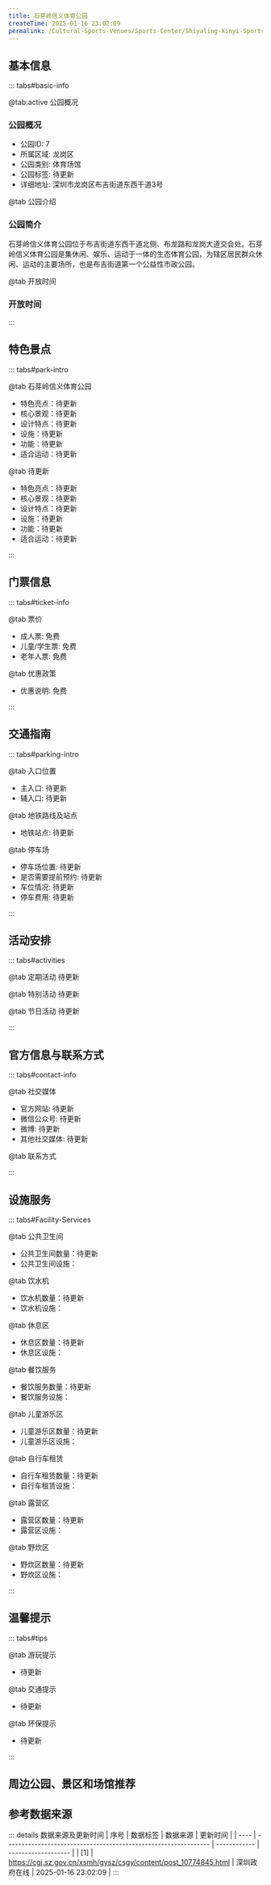 ```yaml
---
title: 石芽岭信义体育公园
createTime: 2025-01-16 23:02:09
permalink: /Cultural-Sports-Venues/Sports-Center/Shiyaling-Xinyi-Sports-Park/
---
```



<script setup>
import ImageSwiper from '/.vuepress/theme/components/ImageSwiper.vue'
// 轮播图数据
const swiperItems = [
    {
                link: 'https://cgj.sz.gov.cn/img/4/4005/4005784/10774845.jpg',
                title: '石芽岭信义体育公园',
                description: '石芽岭信义体育公园位于布吉街道东西干道北侧、布龙路和龙岗大道交会处。石芽岭信义体育公园是集休闲、娱乐、运动于一体的生态体育公园，为辖区居民群众休闲、运动的主要场所，也是布吉街道第一个公益性市政公园。...',
                author: '深圳政府在线',
                date: '2025/01/16'
                },
  {
                link: 'https://cgj.sz.gov.cn/img/4/4005/4005784/10774845.jpg',
                title: '石芽岭信义体育公园',
                description: '石芽岭信义体育公园位于布吉街道东西干道北侧、布龙路和龙岗大道交会处。石芽岭信义体育公园是集休闲、娱乐、运动于一体的生态体育公园，为辖区居民群众休闲、运动的主要场所，也是布吉街道第一个公益性市政公园。...',
                author: '深圳政府在线',
                date: '2025/01/16'
                }
]
// 配置项
const swiperConfig = {
  height: 500,
  showInfo: true
}
</script>
<!-- 轮播图组件 -->
<ImageSwiper :items="swiperItems" :config="swiperConfig" />



## 基本信息

::: tabs#basic-info

@tab:active 公园概况
### 公园概况
- 公园ID: 7
- 所属区域: 龙岗区
- 公园类别: 体育场馆
- 公园标签: 待更新
- 详细地址: 深圳市龙岗区布吉街道东西干道3号

@tab 公园介绍
### 公园简介
石芽岭信义体育公园位于布吉街道东西干道北侧、布龙路和龙岗大道交会处。石芽岭信义体育公园是集休闲、娱乐、运动于一体的生态体育公园，为辖区居民群众休闲、运动的主要场所，也是布吉街道第一个公益性市政公园。

@tab 开放时间
### 开放时间


:::

## 特色景点

::: tabs#park-intro

@tab 石芽岭信义体育公园
<ImageCard
image="https://cgj.sz.gov.cn/img/4/4005/4005784/10774845.jpg"
    title="石芽岭信义体育公园"
    description="石芽岭信义体育公园位于布吉街道东西干道北侧、布龙路和龙岗大道交会处。石芽岭信义体育公园是集休闲、娱乐、运动于一体的生态体育公园，为辖区居民群众休闲、运动的主要场所，也是布吉街道第一个公益性市政公园。"
    date=""
    author="深圳政府在线"
/>


- 特色亮点：待更新
- 核心景观：待更新
- 设计特点：待更新
- 设施：待更新
- 功能：待更新
- 适合运动：待更新

@tab 待更新
<ImageCard
image="https://cgj.sz.gov.cn/img/4/4005/4005784/10774845.jpg"
    title="石芽岭信义体育公园"
    description="石芽岭信义体育公园位于布吉街道东西干道北侧、布龙路和龙岗大道交会处。石芽岭信义体育公园是集休闲、娱乐、运动于一体的生态体育公园，为辖区居民群众休闲、运动的主要场所，也是布吉街道第一个公益性市政公园。"
    date=""
    author="深圳政府在线"
/>


- 特色亮点：待更新
- 核心景观：待更新
- 设计特点：待更新
- 设施：待更新
- 功能：待更新
- 适合运动：待更新

:::

## 门票信息

::: tabs#ticket-info

@tab 票价
- 成人票: 免费
- 儿童/学生票: 免费
- 老年人票: 免费

@tab 优惠政策
- 优惠说明: 免费

:::

## 交通指南

::: tabs#parking-intro

@tab 入口位置
- 主入口: 待更新
- 辅入口: 待更新

@tab 地铁路线及站点
- 地铁站点: 待更新

@tab 停车场
- 停车场位置: 待更新
- 是否需要提前预约: 待更新
- 车位情况: 待更新
- 停车费用: 待更新

:::

## 活动安排

::: tabs#activities

@tab 定期活动
待更新

@tab 特别活动
待更新

@tab 节日活动
待更新

:::

## 官方信息与联系方式

::: tabs#contact-info

@tab 社交媒体
- 官方网站: 待更新
- 微信公众号: 待更新
- 微博: 待更新
- 其他社交媒体: 待更新

@tab 联系方式

:::

## 设施服务

::: tabs#Facility-Services

@tab 公共卫生间
- 公共卫生间数量：待更新
- 公共卫生间设施：

@tab 饮水机
- 饮水机数量：待更新
- 饮水机设施：

@tab 休息区
- 休息区数量：待更新
- 休息区设施：

@tab 餐饮服务
- 餐饮服务数量：待更新
- 餐饮服务设施：

@tab 儿童游乐区
- 儿童游乐区数量：待更新
- 儿童游乐区设施：

@tab 自行车租赁
- 自行车租赁数量：待更新
- 自行车租赁设施：

@tab 露营区
- 露营区数量：待更新
- 露营区设施：

@tab 野炊区
- 野炊区数量：待更新
- 野炊区设施：

:::

## 温馨提示

::: tabs#tips

@tab 游玩提示
- 待更新

@tab 交通提示
- 待更新

@tab 环保提示
- 待更新

:::

## 周边公园、景区和场馆推荐

<CardGrid>
  <ImageCard
        image="https://www.sz.gov.cn/img/4/4098/4098182/11127057.png"
        title="深圳市文化馆"
        description="深圳市文化馆（原深圳市群众艺术馆）成立于1980年，是深圳市文化广电旅游体育局下属正处级事业单位，国家一级馆、广东省特级馆，担负着开展群众艺术和文化生活、繁荣群众艺术与文化事业的重要职能，职能范围包括：“组织艺术与文化（重大主题活动/理论研究和创作/普及推广/辅导/推动/交流/艺术与文化培训/指导基层馆、站）工作；（馆站联盟/志愿服务总队/资源数据库）建设；搜集整理（民间文化艺术遗产/资料/史料/设计制作艺术音像作品）”。
市文化馆坐落于福田区燕南路95号，建筑面积为5765.51平方米，内设办公室、会议室、影剧场、展览厅、多功能厅、各类艺术培训室、录音棚、志愿者之家、阅览室等服务设施。新馆建设项目于2015年正式列入深圳“十三五”规划12项重点民生工程，2018年落实选址于龙华区民治街道民治大道交民康路西北处，占地面积约3.1万平方米，建筑面积为8.3万平方米，投资约13.3亿。"
        href="/Cultural-Sports-Venues/Cultural-Center/Shenzhen-Cultural-Center/"
        author="待更新"
        date="2025/01/02"
      />
      <ImageCard
        image="https://www.sz.gov.cn/img/4/4098/4098182/11127057.png"
        title="深圳市文化馆"
        description="深圳市文化馆（原深圳市群众艺术馆）成立于1980年，是深圳市文化广电旅游体育局下属正处级事业单位，国家一级馆、广东省特级馆，担负着开展群众艺术和文化生活、繁荣群众艺术与文化事业的重要职能，职能范围包括：“组织艺术与文化（重大主题活动/理论研究和创作/普及推广/辅导/推动/交流/艺术与文化培训/指导基层馆、站）工作；（馆站联盟/志愿服务总队/资源数据库）建设；搜集整理（民间文化艺术遗产/资料/史料/设计制作艺术音像作品）”。
市文化馆坐落于福田区燕南路95号，建筑面积为5765.51平方米，内设办公室、会议室、影剧场、展览厅、多功能厅、各类艺术培训室、录音棚、志愿者之家、阅览室等服务设施。新馆建设项目于2015年正式列入深圳“十三五”规划12项重点民生工程，2018年落实选址于龙华区民治街道民治大道交民康路西北处，占地面积约3.1万平方米，建筑面积为8.3万平方米，投资约13.3亿。"
        href="/Cultural-Sports-Venues/Cultural-Center/Shenzhen-Cultural-Center/"
        author="待更新"
        date="2025/01/02"
      />
    </CardGrid>


## 参考数据来源

::: details 数据来源及更新时间
| 序号 | 数据标签                                                        | 数据来源     | 更新时间            |
| ---- | --------------------------------------------------------------- | ------------ | ------------------- |
| [1]  | https://cgj.sz.gov.cn/xsmh/gysz/csgy/content/post_10774845.html | 深圳政府在线 | 2025-01-16 23:02:09 |
:::

